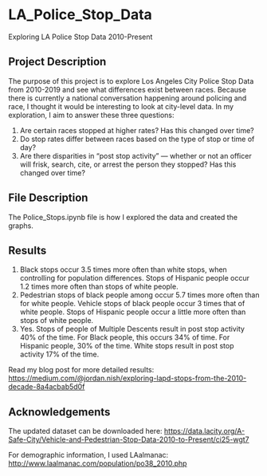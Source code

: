 # LA_Police_Stop_Data
Exploring LA Police Stop Data 2010-Present

## Project Description
The purpose of this project is to explore Los Angeles City Police Stop Data from 2010-2019 and see what differences exist between races.
Because there is currently a national conversation happening around policing and race, I thought it would be interesting to look at city-level data. 
In my exploration, I aim to answer these three questions: 
1. Are certain races stopped at higher rates? Has this changed over time?
2. Do stop rates differ between races based on the type of stop or time of day?
3. Are there disparities in “post stop activity” — whether or not an officer will frisk, search, cite, or arrest the person they stopped? Has this changed over time?

## File Description
The Police_Stops.ipynb file is how I explored the data and created the graphs. 

## Results
1. Black stops occur 3.5 times more often than white stops, when controlling for population differences. Stops of Hispanic people occur 1.2 times more often than stops of white people.
2. Pedestrian stops of black people among occur 5.7 times more often than for white people. Vehicle stops of black people occur 3 times that of white people. Stops of Hispanic people occur a little more often than stops of white people.
3. Yes. Stops of people of Multiple Descents result in post stop activity 40% of the time. For Black people, this occurs 34% of time. For Hispanic people, 30% of the time. White stops result in post stop activity 17% of the time. 

Read my blog post for more detailed results: https://medium.com/@jordan.nish/exploring-lapd-stops-from-the-2010-decade-8a4acbab5d0f

## Acknowledgements

The updated dataset can be downloaded here: https://data.lacity.org/A-Safe-City/Vehicle-and-Pedestrian-Stop-Data-2010-to-Present/ci25-wgt7

For demographic information, I used LAalmanac: http://www.laalmanac.com/population/po38_2010.php
